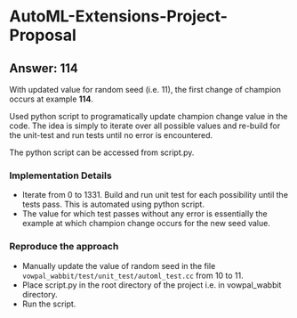 # AutoML-Extensions-Project-Proposal

## Answer: 114

With updated value for random seed (i.e. 11), the first change of champion occurs at example **114**.

Used python script to programatically update champion change value in the code. The idea is simply to iterate over all possible values and re-build for the unit-test and run tests until no error is encountered.

The python script can be accessed from script.py.

### Implementation Details

- Iterate from 0 to 1331. Build and run unit test for each possibility until the tests pass. This is automated using python script.
- The value for which test passes without any error is essentially the example at which champion change occurs for the new seed value.

### Reproduce the approach

- Manually update the value of random seed in the file `vowpal_wabbit/test/unit_test/automl_test.cc` from 10 to 11.
- Place script.py in the root directory of the project i.e. in vowpal_wabbit directory.
- Run the script.

